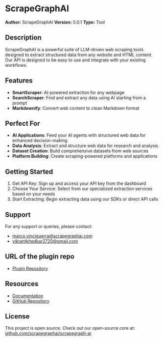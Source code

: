 # ScrapeGraphAI

**Author:** ScrapeGraphAI
**Version:** 0.0.1
**Type:** Tool

## Description

ScrapeGraphAI is a powerful suite of LLM-driven web scraping tools designed to extract structured data from any website and HTML content. Our API is designed to be easy to use and integrate with your existing workflows.

## Features

- **SmartScraper**: AI-powered extraction for any webpage
- **SearchScraper**: Find and extract any data using AI starting from a prompt
- **Markdownify**: Convert web content to clean Markdown format

## Perfect For

- **AI Applications**: Feed your AI agents with structured web data for enhanced decision-making
- **Data Analysis**: Extract and structure web data for research and analysis
- **Dataset Creation**: Build comprehensive datasets from web sources
- **Platform Building**: Create scraping-powered platforms and applications

## Getting Started

1. Get API Key: Sign up and access your API key from the dashboard
2. Choose Your Service: Select from our specialized extraction services based on your needs
3. Start Extracting: Begin extracting data using our SDKs or direct API calls


## Support

For any support or queries, please contact:
- marco.vinciguerra@scrapegraphai.com
- vikrantkhedkar2720@gmail.com

## URL of the plugin repo

- [Plugin Repository](https://github.com/ScrapeGraphAI/SGAI-diffy-plugin)



## Resources

- [Documentation](https://docs.scrapegraphai.com)
- [GitHub Repository](https://github.com/scrapegraphai/scrapegraph-ai)

## License


This project is open source. Check out our open-source core at: [github.com/scrapegraphai/scrapegraph-ai](https://github.com/scrapegraphai/scrapegraph-ai)



